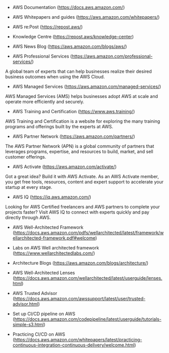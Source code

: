- AWS Documentation (https://docs.aws.amazon.com/)

- AWS Whitepapers and guides (https://aws.amazon.com/whitepapers/)

- AWS re:Post (https://repost.aws/)

- Knowledge Centre (https://repost.aws/knowledge-center)

- AWS News Blog (https://aws.amazon.com/blogs/aws/)

- AWS Professional Services (https://aws.amazon.com/professional-services/)

A global team of experts that can help businesses realize their desired business outcomes when using the AWS Cloud.
  
- AWS Managed Services (https://aws.amazon.com/managed-services/)

AWS Managed Services (AMS) helps businesses adopt AWS at scale and operate more efficiently and securely.

- AWS Training and Certification (https://www.aws.training/)

AWS Training and Certification is a website for exploring the many training programs and offerings built by the experts at AWS.

- AWS Partner Network (https://aws.amazon.com/partners/)

The AWS Partner Network (APN) is a global community of partners that leverages programs, expertise, and resources to build, market, and sell customer offerings.

- AWS Activate (https://aws.amazon.com/activate/)

Got a great idea? Build it with AWS Activate. As an AWS Activate member, you get free tools, resources, content and expert support to accelerate your startup at every stage. 

- AWS IQ (https://iq.aws.amazon.com/)

Looking for AWS Certified freelancers and AWS partners to complete your projects faster? Visit AWS IQ to connect with experts quickly and pay directly through AWS. 

- AWS Well-Architected Framework (https://docs.aws.amazon.com/pdfs/wellarchitected/latest/framework/wellarchitected-framework.pdf#welcome) 

- Labs on AWS Well architected framework (https://www.wellarchitectedlabs.com/)

- Architecture Blogs (https://aws.amazon.com/blogs/architecture/)

- AWS Well-Architected Lenses (https://docs.aws.amazon.com/wellarchitected/latest/userguide/lenses.html)

- AWS Trusted Advisor (https://docs.aws.amazon.com/awssupport/latest/user/trusted-advisor.html) 

- Set up CI/CD pipeline on AWS (https://docs.aws.amazon.com/codepipeline/latest/userguide/tutorials-simple-s3.html)

- Practicing CI/CD on AWS (https://docs.aws.amazon.com/whitepapers/latest/practicing-continuous-integration-continuous-delivery/welcome.html)

